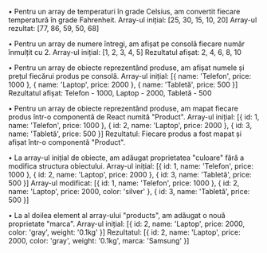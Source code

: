 •	Pentru un array de temperaturi în grade Celsius, am convertit fiecare temperatură în grade Fahrenheit. Array-ul inițial: [25, 30, 15, 10, 20] Array-ul rezultat: [77, 86, 59, 50, 68]

•	Pentru un array de numere întregi, am afișat pe consolă fiecare număr înmulțit cu 2. Array-ul inițial: [1, 2, 3, 4, 5] Rezultatul afișat: 2, 4, 6, 8, 10

•	Pentru un array de obiecte reprezentând produse, am afișat numele și prețul fiecărui produs pe consolă. Array-ul inițial: [{ name: 'Telefon', price: 1000 }, { name: 'Laptop', price: 2000 }, { name: 'Tabletă', price: 500 }] Rezultatul afișat: Telefon - 1000, Laptop - 2000, Tabletă - 500

•	Pentru un array de obiecte reprezentând produse, am mapat fiecare produs într-o componentă de React numită "Product". Array-ul inițial: [{ id: 1, name: 'Telefon', price: 1000 }, { id: 2, name: 'Laptop', price: 2000 }, { id: 3, name: 'Tabletă', price: 500 }] Rezultatul: Fiecare produs a fost mapat și afișat într-o componentă "Product".

•	La array-ul inițial de obiecte, am adăugat proprietatea "culoare" fără a modifica structura obiectului. Array-ul inițial: [{ id: 1, name: 'Telefon', price: 1000 }, { id: 2, name: 'Laptop', price: 2000 }, { id: 3, name: 'Tabletă', price: 500 }] Array-ul modificat: [{ id: 1, name: 'Telefon', price: 1000 }, { id: 2, name: 'Laptop', price: 2000, color: 'silver' }, { id: 3, name: 'Tabletă', price: 500 }]

•	La al doilea element al array-ului "products", am adăugat o nouă proprietate "marca". Array-ul inițial: [{ id: 2, name: 'Laptop', price: 2000, color: 'gray', weight: '0.1kg' }] Rezultatul: [{ id: 2, name: 'Laptop', price: 2000, color: 'gray', weight: '0.1kg', marca: 'Samsung' }]
